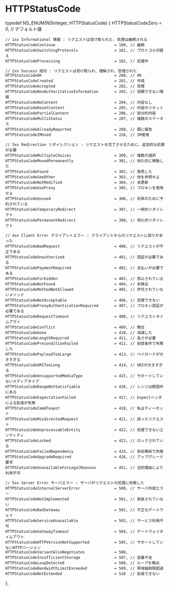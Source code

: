 # HTTPStatusCode

typedef NS_ENUM(NSInteger, HTTPStatusCode) {
    HTTPStatusCodeZero                              =   0, // デフォルト値
    
    // 1xx Informational 情報 : リクエストは受け取られた. 処理は継続される
    HTTPStatusCodeContinue                          = 100, // 継続
    HTTPStatusCodeSwitchingProtocols                = 101, // プロトコル切替え
    HTTPStatusCodeProcessing                        = 102, // 処理中
    
    // 2xx Success 成功 : リクエストは受け取られ、理解され、受理された
    HTTPStatusCodeOK                                = 200, // OK
    HTTPStatusCodeCreated                           = 201, // 作成
    HTTPStatusCodeAccepted                          = 202, // 受理
    HTTPStatusCodeNonAuthoritativeInformation       = 203, // 信頼できない情報
    HTTPStatusCodeNoContent                         = 204, // 内容なし
    HTTPStatusCodeResetContent                      = 205, // 内容のリセット
    HTTPStatusCodePartialContent                    = 206, // 部分的内容
    HTTPStatusCodeMultiStatus                       = 207, // 複数のステータス
    HTTPStatusCodeAlreadyReported                   = 208, // 既に報告
    HTTPStatusCodeIMUsed                            = 226, // IM使用
    
    // 3xx Redirection リダイレクション : リクエストを完了させるために、追加的な処理が必要
    HTTPStatusCodeMultipleChoices                   = 300, // 複数の選択
    HTTPStatusCodeMovedPermanently                  = 301, // 恒久的に移動した
    HTTPStatusCodeFound                             = 302, // 発見した
    HTTPStatusCodeSeeOther                          = 303, // 他を参照せよ
    HTTPStatusCodeNotModified                       = 304, // 未更新
    HTTPStatusCodeUseProxy                          = 305, // プロキシを使用せよ
    HTTPStatusCodeUnused                            = 306, // 将来のために予約されている
    HTTPStatusCodeTemporaryRedirect                 = 307, // 一時的リダイレクト
    HTTPStatusCodePermanentRedirect                 = 308, // 恒久的リダイレクト
    
    // 4xx Client Error クライアントエラー : クライアントからのリクエストに誤りがあった
    HTTPStatusCodeBadRequest                        = 400, // リクエストが不正である
    HTTPStatusCodeUnauthorized                      = 401, // 認証が必要である
    HTTPStatusCodePaymentRequired                   = 402, // 支払いが必要である
    HTTPStatusCodeForbidden                         = 403, // 禁止されている
    HTTPStatusCodeNotFound                          = 404, // 未検出
    HTTPStatusCodeMethodNotAllowed                  = 405, // 許可されていないメソッド
    HTTPStatusCodeNotAcceptable                     = 406, // 受理できない
    HTTPStatusCodeProxyAuthenticationRequired       = 407, // プロキシ認証が必要である
    HTTPStatusCodeRequestTimeout                    = 408, // リクエストタイムアウト
    HTTPStatusCodeConflict                          = 409, // 競合
    HTTPStatusCodeGone                              = 410, // 消滅した
    HTTPStatusCodeLengthRequired                    = 411, // 長さが必要
    HTTPStatusCodePreconditionFailed                = 412, // 前提条件で失敗した
    HTTPStatusCodePayloadTooLarge                   = 413, // ペイロードが大きすぎる
    HTTPStatusCodeURITooLong                        = 414, // URIが大きすぎる
    HTTPStatusCodeUnsupportedMediaType              = 415, // サポートしていないメディアタイプ
    HTTPStatusCodeRangeNotSatisfiable               = 416, // レンジは範囲外にある
    HTTPStatusCodeExpectationFailed                 = 417, // Expectヘッダによる拡張が失敗
    HTTPStatusCodeIamATeapot                        = 418, // 私はティーポット
    HTTPStatusCodeMisdirectedRequest                = 421, // 誤ったリクエスト
    HTTPStatusCodeUnprocessableEntity               = 422, // 処理できないエンティティ
    HTTPStatusCodeLocked                            = 423, // ロックされている
    HTTPStatusCodeFailedDependency                  = 424, // 依存関係で失敗
    HTTPStatusCodeUpgradeRequired                   = 426, // アップグレード要求
    HTTPStatusCodeUnavailableForLegalReasons        = 451, // 法的理由により利用不可
    
    // 5xx Server Error サーバエラー : サーバがリクエストの処理に失敗した
    HTTPStatusCodeInternalServerError               = 500, // サーバ内部エラー
    HTTPStatusCodeNotImplemented                    = 501, // 実装されていない
    HTTPStatusCodeBadGateway                        = 502, // 不正なゲートウェイ
    HTTPStatusCodeServiceUnavailable                = 503, // サービス利用不可
    HTTPStatusCodeGatewayTimeout                    = 504, // ゲートウェイタイムアウト
    HTTPStatusCodeHTTPVersionNotSupported           = 505, // サポートしていないHTTPバージョン
    HTTPStatusCodeVariantAlsoNegotiates             = 506,
    HTTPStatusCodeInsufficientStorage               = 507, // 容量不足
    HTTPStatusCodeLoopDetected                      = 508, // ループを検出
    HTTPStatusCodeBandwidthLimitExceeded            = 509, // 帯域幅制限超過
    HTTPStatusCodeNotExtended                       = 510  // 拡張できない
};
